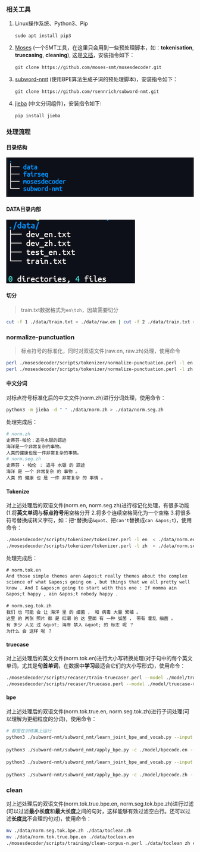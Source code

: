 ### 相关工具

1. Linux操作系统、Python3、Pip

   `sudo apt install pip3`

2. [Moses](https://github.com/moses-smt/mosesdecoder) (一个SMT工具，在这里只会用到一些预处理脚本，如：**tokenisation**, **truecasing**, **cleaning**), 这是[文档](http://www.statmt.org/moses/?n=Moses.Baseline)，安装指令如下：

   `git clone https://github.com/moses-smt/mosesdecoder.git`

3. [subword-nmt](https://github.com/rsennrich/subword-nmt) (使用BPE算法生成子词的预处理脚本)，安装指令如下：

   `git clone https://github.com/rsennrich/subword-nmt.git`

4. [jieba](https://github.com/fxsjy/jieba) (中文分词组件)，安装指令如下:

   `pip install jieba`

### 处理流程

#### 目录结构

![image-20240718100626086](assets/image-20240718100626086.png)

#### DATA目录内部

![image-20240718100805456](assets/image-20240718100805456.png)

#### 切分

> train.txt数据格式为`en\tzh`，因故需要切分

```bash
cut -f 1 ./data/train.txt > ./data/raw.en | cut -f 2 ./data/train.txt > ./data/raw.zh
```

### normalize-punctuation

> 标点符号的标准化，同时对双语文件(raw.en, raw.zh)处理，使用命令

```bash
perl ./mosesdecoder/scripts/tokenizer/normalize-punctuation.perl -l en < ./data/raw.en > ./data/norm.en
perl ./mosesdecoder/scripts/tokenizer/normalize-punctuation.perl -l zh < ./data/raw.zh > ./data/norm.zh
```

#### 中文分词

对标点符号标准化后的中文文件(norm.zh)进行分词处理，使用命令：

```bash
python3 -m jieba -d " " ./data/norm.zh > ./data/norm.seg.zh
```

处理完成后：

```bash
# norm.zh
史蒂芬·帕伦：追寻水银的踪迹
海洋是一个非常复杂的事物。
人类的健康也是一件非常复杂的事情。
# norm.seg.zh
史蒂芬 · 帕伦 ： 追寻 水银 的 踪迹
海洋 是 一个 非常复杂 的 事物 。
人类 的 健康 也 是 一件 非常复杂 的 事情 。
```

#### Tokenize

对上述处理后的双语文件(norm.en, norm.seg.zh)进行标记化处理，有很多功能(1.将**英文单词**与**标点符号**用空格分开 2.将多个连续空格简化为一个空格 3.将很多符号替换成转义字符，如：把`"`替换成`&quot`、把`can't`替换成`can &apos;t`)，使用命令：

```bash
./mosesdecoder/scripts/tokenizer/tokenizer.perl -l en  < ./data/norm.en > ./data/norm.tok.en
./mosesdecoder/scripts/tokenizer/tokenizer.perl -l zh  < ./data/norm.seg.zh > ./data/norm.seg.tok.zh
```

处理完成后：

```bahs
# norm.tok.en
And those simple themes aren &apos;t really themes about the complex science of what &apos;s going on , but things that we all pretty well know . And I &apos;m going to start with this one : If momma ain &apos;t happy , ain &apos;t nobody happy .

# norm.seg.tok.zh
我们 也 可能 会 让 海洋 里 的 细菌 ， 和 病毒 大量 繁殖 。
这里 的 两张 照片 都 是 红潮 的 这 里面 有 一种 弧菌 ， 带有 霍乱 细菌 。
有 多少 人见 过 &quot; 海岸 禁入 &quot; 的 标志 呢 ？
为什么 会 这样 呢 ？
```

#### truecase

对上述处理后的英文文件(norm.tok.en)进行大小写转换处理(对于句中的每个英文单词，尤其是**句首单词**，在数据中**学习**最适合它们的大小写形式)，使用命令：

```bash
./mosesdecoder/scripts/recaser/train-truecaser.perl --model ./model/truecase-model.en --corpus ./data/norm.tok.en
./mosesdecoder/scripts/recaser/truecase.perl --model ./model/truecase-model.en < ./data/norm.tok.en > ./data/norm.tok.true.en
```

#### bpe

对上述处理后的双语文件(norm.tok.true.en, norm.seg.tok.zh)进行子词处理(可以理解为更细粒度的分词)，使用命令：

```bash
# 都是在训练集上运行
python3 ./subword-nmt/subword_nmt/learn_joint_bpe_and_vocab.py --input ./data/norm.tok.true.en -s 35000 -o ./model/bpecode.en --write-vocabulary ./model/voc.en

python3 ./subword-nmt/subword_nmt/apply_bpe.py -c ./model/bpecode.en --vocabulary ./model/voc.en < ./data/norm.tok.true.en > ./data/norm.tok.true.bpe.en

python3 ./subword-nmt/subword_nmt/learn_joint_bpe_and_vocab.py --input ./data/norm.seg.tok.zh -s 65000 -o ./model/bpecode.zh --write-vocabulary ./model/voc.zh

python3 ./subword-nmt/subword_nmt/apply_bpe.py -c ./model/bpecode.zh --vocabulary ./model/voc.zh < ./data/norm.seg.tok.zh > ./data/norm.seg.tok.bpe.zh
```

### clean

对上述处理后的双语文件(norm.tok.true.bpe.en, norm.seg.tok.bpe.zh)进行过滤(可以过滤**最小长度**和**最大长度**之间的句对，这样能够有效过滤空白行。还可以过滤**长度比**不合理的句对)，使用命令：

```bash
mv ./data/norm.seg.tok.bpe.zh ./data/toclean.zh
mv ./data/norm.tok.true.bpe.en ./data/toclean.en
./mosesdecoder/scripts/training/clean-corpus-n.perl ./data/toclean zh en ./data/clean 1 256
```




